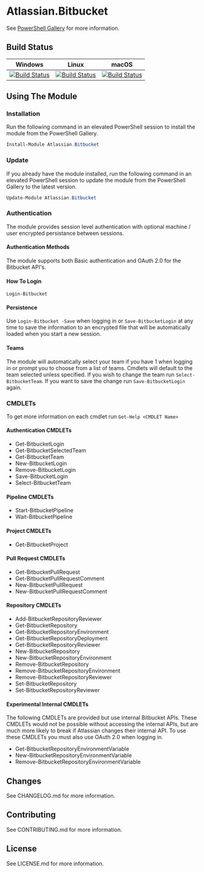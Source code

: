 # Atlassian.Bitbucket
See [PowerShell Gallery](https://www.powershellgallery.com/packages/Atlassian.Bitbucket) for more information.

## Build Status
|Windows|Linux|macOS|
|---|---|---|
|[![Build Status](https://beyondcomputing.visualstudio.com/PowerShell%20Modules/_apis/build/status/beyondcomputing-org.Atlassian.Bitbucket?branchName=master&jobName=Build_PS_Win2016)](https://beyondcomputing.visualstudio.com/PowerShell%20Modules/_build/latest?definitionId=6&branchName=master)|[![Build Status](https://beyondcomputing.visualstudio.com/PowerShell%20Modules/_apis/build/status/beyondcomputing-org.Atlassian.Bitbucket?branchName=master&jobName=Build_PSCore_Ubuntu1604)](https://beyondcomputing.visualstudio.com/PowerShell%20Modules/_build/latest?definitionId=6&branchName=master)|[![Build Status](https://beyondcomputing.visualstudio.com/PowerShell%20Modules/_apis/build/status/beyondcomputing-org.Atlassian.Bitbucket?branchName=master&jobName=Build_PSCore_MacOS1013)](https://beyondcomputing.visualstudio.com/PowerShell%20Modules/_build/latest?definitionId=6&branchName=master)|

## Using The Module
### Installation
Run the following command in an elevated PowerShell session to install the module from the PowerShell Gallery.
```powershell
Install-Module Atlassian.Bitbucket
```

### Update
If you already have the module installed, run the following command in an elevated PowerShell session to update the module from the PowerShell Gallery to the latest version.
```powershell
Update-Module Atlassian.Bitbucket
```

### Authentication
The module provides session level authentication with optional machine / user encrypted persistance between sessions.

#### Authentication Methods
The module supports both Basic authentication and OAuth 2.0 for the Bitbucket API's.

#### How To Login
 `Login-Bitbucket`

#### Persistence
Use `Login-Bitbucket -Save` when logging in or `Save-BitbucketLogin` at any time to save the information to an encrypted file that will be automatically loaded when you start a new session.

#### Teams
The module will automatically select your team if you have 1 when logging in or prompt you to choose from a list of teams.  Cmdlets will default to the team selected unless specified.  If you wish to change the team run `Select-BitbucketTeam`.  If you want to save the change run `Save-BitbucketLogin` again.

### CMDLETs
To get more information on each cmdlet run `Get-Help <CMDLET Name>`

#### Authentication CMDLETs
- Get-BitbucketLogin
- Get-BitbucketSelectedTeam
- Get-BitbucketTeam
- New-BitbucketLogin
- Remove-BitbucketLogin
- Save-BitbucketLogin
- Select-BitbucketTeam

#### Pipeline CMDLETs
- Start-BitbucketPipeline
- Wait-BitbucketPipeline

#### Project CMDLETs
- Get-BitbucketProject

#### Pull Request CMDLETs
- Get-BitbucketPullRequest
- Get-BitbucketPullRequestComment
- New-BitbucketPullRequest
- New-BitbucketPullRequestComment

#### Repository CMDLETs
- Add-BitbucketRepositoryReviewer
- Get-BitbucketRepository
- Get-BitbucketRepositoryEnvironment
- Get-BitbucketRepositoryDeployment
- Get-BitbucketRepositoryReviewer
- New-BitbucketRepository
- New-BitbucketRepositoryEnvironment
- Remove-BitbucketRepository
- Remove-BitbucketRepositoryEnvironment
- Remove-BitbucketRepositoryReviewer
- Set-BitbucketRepository
- Set-BitbucketRepositoryReviewer

#### Experimental Internal CMDLETs
The following CMDLETs are provided but use internal Bitbucket APIs.  These CMDLETs would not be possible without accessing the internal APIs, but are much more likely to break if Atlassian changes their internal API.  To use these CMDLETs you must also use OAuth 2.0 when logging in.
- Get-BitbucketRepositoryEnvironmentVariable
- New-BitbucketRepositoryEnvironmentVariable
- Remove-BitbucketRepositoryEnvironmentVariable

## Changes
See CHANGELOG.md for more information.

## Contributing
See CONTRIBUTING.md for more information.

## License
See LICENSE.md for more information.